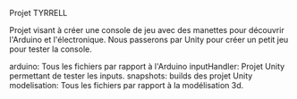 Projet TYRRELL

Projet visant à créer une console de jeu avec des manettes pour découvrir l'Arduino et l'électronique.
Nous passerons par Unity pour créer un petit jeu pour tester la console.

arduino: Tous les fichiers par rapport à l'Arduino
inputHandler: Projet Unity permettant de tester les inputs.
snapshots: builds des projet Unity
modelisation: Tous les fichiers par rapport à la modélisation 3d.
